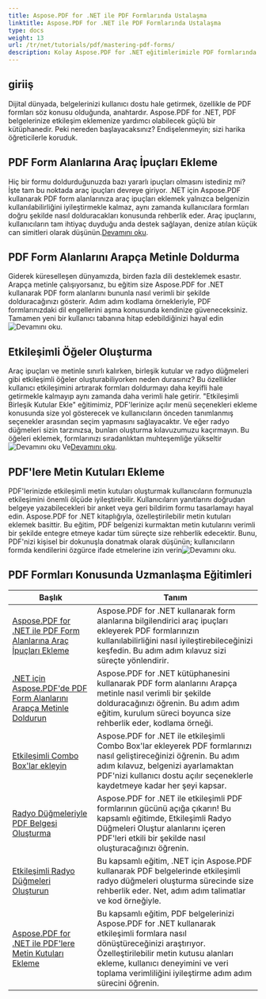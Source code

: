 ```yaml
---
title: Aspose.PDF for .NET ile PDF Formlarında Ustalaşma
linktitle: Aspose.PDF for .NET ile PDF Formlarında Ustalaşma
type: docs
weight: 13
url: /tr/net/tutorials/pdf/mastering-pdf-forms/
description: Kolay Aspose.PDF for .NET eğitimlerimizle PDF formlarında ustalaşın. Araç ipuçları eklemeyi, alanları doldurmayı ve etkileşimli bileşenler oluşturmayı öğrenin.
---
```

## giriiş

Dijital dünyada, belgelerinizi kullanıcı dostu hale getirmek, özellikle de PDF formları söz konusu olduğunda, anahtardır. Aspose.PDF for .NET, PDF belgelerinize etkileşim eklemenize yardımcı olabilecek güçlü bir kütüphanedir. Peki nereden başlayacaksınız? Endişelenmeyin; sizi harika öğreticilerle koruduk.

## PDF Form Alanlarına Araç İpuçları Ekleme

 Hiç bir formu doldurduğunuzda bazı yararlı ipuçları olmasını istediniz mi? İşte tam bu noktada araç ipuçları devreye giriyor. .NET için Aspose.PDF kullanarak PDF form alanlarınıza araç ipuçları eklemek yalnızca belgenizin kullanılabilirliğini iyileştirmekle kalmaz, aynı zamanda kullanıcılara formları doğru şekilde nasıl dolduracakları konusunda rehberlik eder. Araç ipuçlarını, kullanıcıların tam ihtiyaç duyduğu anda destek sağlayan, denize atılan küçük can simitleri olarak düşünün.[Devamını oku](./adding-tooltips-to-pdf-form-fields/).

## PDF Form Alanlarını Arapça Metinle Doldurma

Giderek küreselleşen dünyamızda, birden fazla dili desteklemek esastır. Arapça metinle çalışıyorsanız, bu eğitim size Aspose.PDF for .NET kullanarak PDF form alanlarını bununla nasıl verimli bir şekilde dolduracağınızı gösterir. Adım adım kodlama örnekleriyle, PDF formlarınızdaki dil engellerini aşma konusunda kendinize güveneceksiniz. Tamamen yeni bir kullanıcı tabanına hitap edebildiğinizi hayal edin![Devamını oku](./fill-pdf-form-fields-with-arabic-text/).

## Etkileşimli Öğeler Oluşturma

 Araç ipuçları ve metinle sınırlı kalırken, birleşik kutular ve radyo düğmeleri gibi etkileşimli öğeler oluşturabiliyorken neden durasınız? Bu özellikler kullanıcı etkileşimini artırarak formları doldurmayı daha keyifli hale getirmekle kalmayıp aynı zamanda daha verimli hale getirir. "Etkileşimli Birleşik Kutular Ekle" eğitimimiz, PDF'lerinize açılır menü seçenekleri ekleme konusunda size yol gösterecek ve kullanıcıların önceden tanımlanmış seçenekler arasından seçim yapmasını sağlayacaktır. Ve eğer radyo düğmeleri sizin tarzınızsa, bunları oluşturma kılavuzumuzu kaçırmayın. Bu öğeleri eklemek, formlarınızı sıradanlıktan muhteşemliğe yükseltir![Devamını oku](./add-interactive-combo-boxes/) Ve[Devamını oku](./create-interactive-radio-buttons/).


## PDF'lere Metin Kutuları Ekleme

PDF'lerinizde etkileşimli metin kutuları oluşturmak kullanıcıların formunuzla etkileşimini önemli ölçüde iyileştirebilir. Kullanıcıların yanıtlarını doğrudan belgeye yazabilecekleri bir anket veya geri bildirim formu tasarlamayı hayal edin. Aspose.PDF for .NET kitaplığıyla, özelleştirilebilir metin kutuları eklemek basittir. Bu eğitim, PDF belgenizi kurmaktan metin kutularını verimli bir şekilde entegre etmeye kadar tüm süreçte size rehberlik edecektir. Bunu, PDF'nizi kişisel bir dokunuşla donatmak olarak düşünün; kullanıcıların formda kendilerini özgürce ifade etmelerine izin verin![Devamını oku](./adding-text-boxes/).

## PDF Formları Konusunda Uzmanlaşma Eğitimleri
| Başlık | Tanım |
| --- | --- | 
| [Aspose.PDF for .NET ile PDF Form Alanlarına Araç İpuçları Ekleme](./adding-tooltips-to-pdf-form-fields/) | Aspose.PDF for .NET kullanarak form alanlarına bilgilendirici araç ipuçları ekleyerek PDF formlarınızın kullanılabilirliğini nasıl iyileştirebileceğinizi keşfedin. Bu adım adım kılavuz sizi süreçte yönlendirir. |  
| [.NET için Aspose.PDF'de PDF Form Alanlarını Arapça Metinle Doldurun](./fill-pdf-form-fields-with-arabic-text/) | Aspose.PDF for .NET kütüphanesini kullanarak PDF form alanlarını Arapça metinle nasıl verimli bir şekilde dolduracağınızı öğrenin. Bu adım adım eğitim, kurulum süreci boyunca size rehberlik eder, kodlama örneği. |  
| [Etkileşimli Combo Box'lar ekleyin](./add-interactive-combo-boxes/) | Aspose.PDF for .NET ile etkileşimli Combo Box'lar ekleyerek PDF formlarınızı nasıl geliştireceğinizi öğrenin. Bu adım adım kılavuz, belgenizi ayarlamaktan PDF'nizi kullanıcı dostu açılır seçeneklerle kaydetmeye kadar her şeyi kapsar. |  
| [Radyo Düğmeleriyle PDF Belgesi Oluşturma](./creating-pdf-document-with-radio-buttons/) | Aspose.PDF for .NET ile etkileşimli PDF formlarının gücünü açığa çıkarın! Bu kapsamlı eğitimde, Etkileşimli Radyo Düğmeleri Oluştur alanlarını içeren PDF'leri etkili bir şekilde nasıl oluşturacağınızı öğrenin. |  
| [Etkileşimli Radyo Düğmeleri Oluşturun](./create-interactive-radio-buttons/) | Bu kapsamlı eğitim, .NET için Aspose.PDF kullanarak PDF belgelerinde etkileşimli radyo düğmeleri oluşturma sürecinde size rehberlik eder. Net, adım adım talimatlar ve kod örneğiyle. |  
| [Aspose.PDF for .NET ile PDF'lere Metin Kutuları Ekleme](./adding-text-boxes/) | Bu kapsamlı eğitim, PDF belgelerinizi Aspose.PDF for .NET kullanarak etkileşimli formlara nasıl dönüştüreceğinizi araştırıyor. Özelleştirilebilir metin kutusu alanları ekleme, kullanıcı deneyimini ve veri toplama verimliliğini iyileştirme adım adım sürecini öğrenin. |  